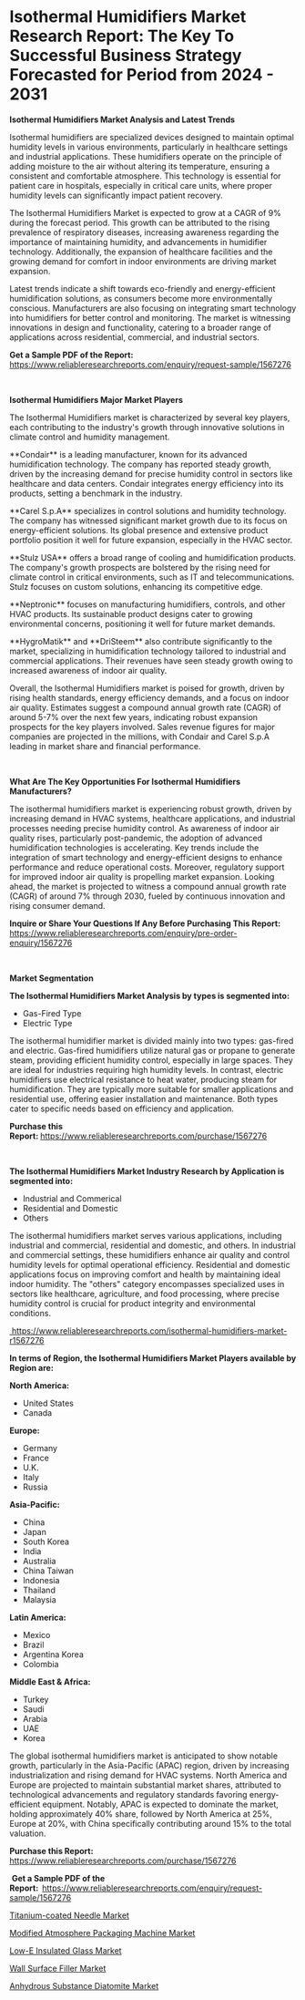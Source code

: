 <p><h1>Isothermal Humidifiers Market Research Report: The Key To Successful Business Strategy Forecasted for Period from 2024 - 2031</h1></p><p><strong>Isothermal Humidifiers Market Analysis and Latest Trends</strong></p>
<p><p>Isothermal humidifiers are specialized devices designed to maintain optimal humidity levels in various environments, particularly in healthcare settings and industrial applications. These humidifiers operate on the principle of adding moisture to the air without altering its temperature, ensuring a consistent and comfortable atmosphere. This technology is essential for patient care in hospitals, especially in critical care units, where proper humidity levels can significantly impact patient recovery.</p><p>The Isothermal Humidifiers Market is expected to grow at a CAGR of 9% during the forecast period. This growth can be attributed to the rising prevalence of respiratory diseases, increasing awareness regarding the importance of maintaining humidity, and advancements in humidifier technology. Additionally, the expansion of healthcare facilities and the growing demand for comfort in indoor environments are driving market expansion. </p><p>Latest trends indicate a shift towards eco-friendly and energy-efficient humidification solutions, as consumers become more environmentally conscious. Manufacturers are also focusing on integrating smart technology into humidifiers for better control and monitoring. The market is witnessing innovations in design and functionality, catering to a broader range of applications across residential, commercial, and industrial sectors.</p></p>
<p><strong>Get a Sample PDF of the Report:&nbsp;</strong> <a href="https://www.reliableresearchreports.com/enquiry/request-sample/1567276?utm_campaign=7&utm_medium=2&utm_source=Github&utm_content=ia&utm_term=07122024&utm_id=isothermal-humidifiers">https://www.reliableresearchreports.com/enquiry/request-sample/1567276</a></p>
<p>&nbsp;</p>
<p><strong>Isothermal Humidifiers Major Market Players</strong></p>
<p><p>The Isothermal Humidifiers market is characterized by several key players, each contributing to the industry's growth through innovative solutions in climate control and humidity management.</p><p>**Condair** is a leading manufacturer, known for its advanced humidification technology. The company has reported steady growth, driven by the increasing demand for precise humidity control in sectors like healthcare and data centers. Condair integrates energy efficiency into its products, setting a benchmark in the industry.</p><p>**Carel S.p.A** specializes in control solutions and humidity technology. The company has witnessed significant market growth due to its focus on energy-efficient solutions. Its global presence and extensive product portfolio position it well for future expansion, especially in the HVAC sector.</p><p>**Stulz USA** offers a broad range of cooling and humidification products. The company's growth prospects are bolstered by the rising need for climate control in critical environments, such as IT and telecommunications. Stulz focuses on custom solutions, enhancing its competitive edge.</p><p>**Neptronic** focuses on manufacturing humidifiers, controls, and other HVAC products. Its sustainable product designs cater to growing environmental concerns, positioning it well for future market demands.</p><p>**HygroMatik** and **DriSteem** also contribute significantly to the market, specializing in humidification technology tailored to industrial and commercial applications. Their revenues have seen steady growth owing to increased awareness of indoor air quality.</p><p>Overall, the Isothermal Humidifiers market is poised for growth, driven by rising health standards, energy efficiency demands, and a focus on indoor air quality. Estimates suggest a compound annual growth rate (CAGR) of around 5-7% over the next few years, indicating robust expansion prospects for the key players involved. Sales revenue figures for major companies are projected in the millions, with Condair and Carel S.p.A leading in market share and financial performance.</p></p>
<p>&nbsp;</p>
<p><strong>What Are The Key Opportunities For Isothermal Humidifiers Manufacturers?</strong></p>
<p><p>The isothermal humidifiers market is experiencing robust growth, driven by increasing demand in HVAC systems, healthcare applications, and industrial processes needing precise humidity control. As awareness of indoor air quality rises, particularly post-pandemic, the adoption of advanced humidification technologies is accelerating. Key trends include the integration of smart technology and energy-efficient designs to enhance performance and reduce operational costs. Moreover, regulatory support for improved indoor air quality is propelling market expansion. Looking ahead, the market is projected to witness a compound annual growth rate (CAGR) of around 7% through 2030, fueled by continuous innovation and rising consumer demand.</p></p>
<p><strong>Inquire or Share Your Questions If Any Before Purchasing This Report:</strong> <a href="https://www.reliableresearchreports.com/enquiry/pre-order-enquiry/1567276?utm_campaign=7&utm_medium=2&utm_source=Github&utm_content=ia&utm_term=07122024&utm_id=isothermal-humidifiers">https://www.reliableresearchreports.com/enquiry/pre-order-enquiry/1567276</a></p>
<p>&nbsp;</p>
<p><strong>Market Segmentation</strong></p>
<p><strong>The Isothermal Humidifiers Market Analysis by types is segmented into:</strong></p>
<p><ul><li>Gas-Fired Type</li><li>Electric Type</li></ul></p>
<p><p>The isothermal humidifier market is divided mainly into two types: gas-fired and electric. Gas-fired humidifiers utilize natural gas or propane to generate steam, providing efficient humidity control, especially in large spaces. They are ideal for industries requiring high humidity levels. In contrast, electric humidifiers use electrical resistance to heat water, producing steam for humidification. They are typically more suitable for smaller applications and residential use, offering easier installation and maintenance. Both types cater to specific needs based on efficiency and application.</p></p>
<p><strong>Purchase this Report:&nbsp;</strong><a href="https://www.reliableresearchreports.com/purchase/1567276?utm_campaign=7&utm_medium=2&utm_source=Github&utm_content=ia&utm_term=07122024&utm_id=isothermal-humidifiers">https://www.reliableresearchreports.com/purchase/1567276</a></p>
<p>&nbsp;</p>
<p><strong>The Isothermal Humidifiers Market Industry Research by Application is segmented into:</strong></p>
<p><ul><li>Industrial and Commerical</li><li>Residential and Domestic</li><li>Others</li></ul></p>
<p><p>The isothermal humidifiers market serves various applications, including industrial and commercial, residential and domestic, and others. In industrial and commercial settings, these humidifiers enhance air quality and control humidity levels for optimal operational efficiency. Residential and domestic applications focus on improving comfort and health by maintaining ideal indoor humidity. The "others" category encompasses specialized uses in sectors like healthcare, agriculture, and food processing, where precise humidity control is crucial for product integrity and environmental conditions.</p></p>
<p><a href="https://www.reliableresearchreports.com/isothermal-humidifiers-market-r1567276?utm_campaign=7&utm_medium=2&utm_source=Github&utm_content=ia&utm_term=07122024&utm_id=isothermal-humidifiers">&nbsp;https://www.reliableresearchreports.com/isothermal-humidifiers-market-r1567276</a></p>
<p><strong>In terms of Region, the Isothermal Humidifiers Market Players available by Region are:</strong></p>
<p>
    <p> <strong> North America: </strong>
        <ul>
            <li>United States</li>
            <li>Canada</li>
        </ul>
        </p> 
    <p> <strong> Europe: </strong>
        <ul>
            <li>Germany</li>
            <li>France</li>
            <li>U.K.</li>
            <li>Italy</li>
            <li>Russia</li>
        </ul>
        </p> 
    <p> <strong> Asia-Pacific: </strong>
        <ul>
            <li>China</li>
            <li>Japan</li>
            <li>South Korea</li>
            <li>India</li>
            <li>Australia</li>
            <li>China Taiwan</li>
            <li>Indonesia</li>
            <li>Thailand</li>
            <li>Malaysia</li>
        </ul>
        </p> 
    <p> <strong> Latin America: </strong>
        <ul>
            <li>Mexico</li>
            <li>Brazil</li>
            <li>Argentina Korea</li>
            <li>Colombia</li>
        </ul>
        </p> 
    <p> <strong> Middle East & Africa: </strong>
        <ul>
            <li>Turkey</li>
            <li>Saudi</li>
            <li>Arabia</li>
            <li>UAE</li>
            <li>Korea</li>
        </ul>
    </p>
    </p>
<p><p>The global isothermal humidifiers market is anticipated to show notable growth, particularly in the Asia-Pacific (APAC) region, driven by increasing industrialization and rising demand for HVAC systems. North America and Europe are projected to maintain substantial market shares, attributed to technological advancements and regulatory standards favoring energy-efficient equipment. Notably, APAC is expected to dominate the market, holding approximately 40% share, followed by North America at 25%, Europe at 20%, with China specifically contributing around 15% to the total valuation.</p></p>
<p><strong>Purchase this Report: </strong><a href="https://www.reliableresearchreports.com/purchase/1567276?utm_campaign=7&utm_medium=2&utm_source=Github&utm_content=ia&utm_term=07122024&utm_id=isothermal-humidifiers">https://www.reliableresearchreports.com/purchase/1567276</a></p>
<p>&nbsp;<strong>Get a Sample PDF of the Report:&nbsp;&nbsp;</strong><a href="https://www.reliableresearchreports.com/enquiry/request-sample/1567276?utm_campaign=7&utm_medium=2&utm_source=Github&utm_content=ia&utm_term=07122024&utm_id=isothermal-humidifiers">https://www.reliableresearchreports.com/enquiry/request-sample/1567276</a></p>
<p><strong></strong></p>
<p><p><a href="https://issuu.com/reportprime-2/docs/titanium-coated-needle-market-size-2030.pptx?utm_campaign=7&utm_medium=2&utm_source=Github&utm_content=ia&utm_term=07122024&utm_id=isothermal-humidifiers">Titanium-coated Needle Market</a></p><p><a href="https://www.linkedin.com/pulse/global-modified-atmosphere-packaging-machine-market-analysis-s5iqf?utm_campaign=7&utm_medium=2&utm_source=Github&utm_content=ia&utm_term=07122024&utm_id=isothermal-humidifiers">Modified Atmosphere Packaging Machine Market</a></p><p><a href="https://github.com/AshrafKhan865/Market-Research-Report-List-1/blob/main/low-e-insulated-glass-market.md?utm_campaign=7&utm_medium=2&utm_source=Github&utm_content=ia&utm_term=07122024&utm_id=isothermal-humidifiers">Low-E Insulated Glass Market</a></p><p><a href="https://issuu.com/reportprime-2/docs/wall-surface-filler-market-size-2030.pptx?utm_campaign=7&utm_medium=2&utm_source=Github&utm_content=ia&utm_term=07122024&utm_id=isothermal-humidifiers">Wall Surface Filler Market</a></p><p><a href="https://github.com/bmorecock/Market-Research-Report-List-5/blob/main/anhydrous-substance-diatomite-market.md?utm_campaign=7&utm_medium=2&utm_source=Github&utm_content=ia&utm_term=07122024&utm_id=isothermal-humidifiers">Anhydrous Substance Diatomite Market</a></p></p>